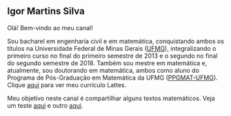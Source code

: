 ## Igor Martins Silva 

Olá! Bem-vindo ao meu canal!

Sou bacharel em engenharia civil e em matemática, conquistando ambos os títulos na Universidade Federal de Minas Gerais (<a href="https://ufmg.br/" target="_blank">UFMG</a>), integralizando o primeiro curso no final do primeiro semestre de 2013 e o segundo no final do segundo semestre de 2018. Também sou mestre em matemática e, atualmente, sou doutorando em matemática, ambos como aluno do Programa de Pós-Graduação em Matemática da UFMG (<a href="http://www.mat.ufmg.br/posgrad/" target="_blank">PPGMAT-UFMG</a>). Clique <a href="http://lattes.cnpq.br/0813946669161934" target="_blank">aqui</a> para ver meu currículo Lattes.

Meu objetivo neste canal é compartilhar alguns textos matemáticos. Veja um teste <a href="Exemplo3.html" target="_blank">aqui</a> e outro <a href="Exemplo2.html" target="_blank">aqui</a>.
